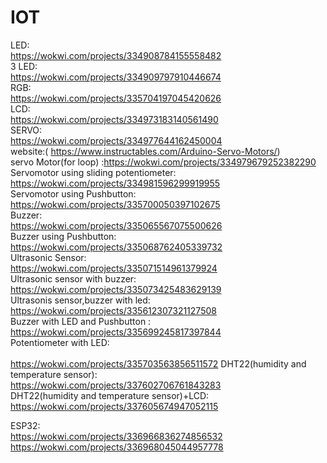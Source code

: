 # IOT
LED:<br>
https://wokwi.com/projects/334908784155558482<br>
3 LED:<br>
https://wokwi.com/projects/334909797910446674<br>
RGB: <br>
https://wokwi.com/projects/335704197045420626<br>
LCD:<br>
https://wokwi.com/projects/334973183140561490<br>
SERVO:<br>
https://wokwi.com/projects/334977644162450004<br>website:( https://www.instructables.com/Arduino-Servo-Motors/)<br>
servo Motor(for loop)
:https://wokwi.com/projects/334979679252382290<br>
Servomotor using sliding potentiometer:<br> 
https://wokwi.com/projects/334981596299919955<br>
Servomotor using Pushbutton:<br>
https://wokwi.com/projects/335700050397102675<br>
Buzzer:<br>
https://wokwi.com/projects/335065567075500626<br>
Buzzer using Pushbutton:<br>
https://wokwi.com/projects/335068762405339732<br>
Ultrasonic Sensor:<br> 
https://wokwi.com/projects/335071514961379924<br>
Ultrasonic sensor with buzzer: <br> 
https://wokwi.com/projects/335073425483629139<br>
Ultrasonis sensor,buzzer with led:<br>
https://wokwi.com/projects/335612307321127508<br>
Buzzer with LED and Pushbutton : <br>
https://wokwi.com/projects/335699245817397844<br>
Potentiometer with LED:  <br>        
https://wokwi.com/projects/335703563856511572
DHT22(humidity and temperature sensor):<br>
https://wokwi.com/projects/337602706761843283<br>
DHT22(humidity and temperature sensor)+LCD:<br>
https://wokwi.com/projects/337605674947052115

   
ESP32:<br>
https://wokwi.com/projects/336966836274856532<br>
https://wokwi.com/projects/336968045044957778<br>
